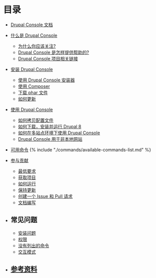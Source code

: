 # 目录

* [Drupal Console 文档](README.md)

* [什么是 Drupal Console](about/what-is-the-drupal-console.md)
  * [为什么你应该关注?](about/why-should-you-care-about.md)
  * [Drupal Console 是怎样提供帮助的?](about/how-does-drupal-console-help.md)
  * [Drupal Console 项目相关链接](about/where-do-i-find-the-project.md)

* [安装 Drupal Console](getting/project.md)
  * [使用 Drupal Console 安装器](getting/installer.md)
  * [使用 Composer](getting/composer.md)
  * [下载 phar 文件](getting/download.md)
  * [如何更新](getting/update.md)
  
* [使用 Drupal Console](using/project.md)
  * [如何拷贝配置文件](using/how-to-copy-configuration-files.md)
  * [如何下载，安装并运行 Drupal 8](using/how-to-download-install-and-serve-drupal8.md)
  * [如何在多站点环境下使用 Drupal Console](using/how-to-use-drupal-console-in-a-multisite-installation.md)
  * [Drupal Console 用于非本地网站](using/how-to-use-drupal-console-in-a-remote-installation.md)

* [可用命令](commands/available-commands.md)
  {% include "./commands/available-commands-list.md" %}

* [参与贡献](contributing/new-features.md)
   * [最低要求](contributing/project-requirements.md)
   * [获取项目](contributing/getting-the-project.md)
   * [如何运行](contributing/running-the-project.md)
   * [保持更新](contributing/keeping-your-fork-up-to-date.md)
   * [创建一个 Issue 和 Pull 请求](contributing/creating-issues-and-pull-requests.md)
   * [文档编写](contributing/documentation.md "Contribute to the Drupal Console book")

* ## 常见问题
   * [安装问题](drupal_console_faq/installation-problems.md)
   * [权限](drupal_console_faq/permissions.md)
   * [没有列出的命令](drupal_console_faq/commands-not-listed.md)
   * [交互模式](drupal_console_faq/interactive-mode.md)

* ## [参考资料](references/links.md)
